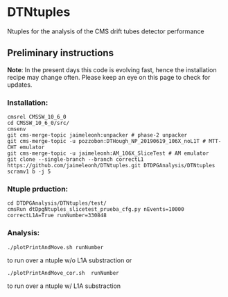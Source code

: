 # DTNtuples
Ntuples for the analysis of the CMS drift tubes detector performance

## Preliminary instructions
**Note**: 
In the present days this code is evolving fast, hence the installation recipe may change often. Please keep an eye on this page to check for updates.

### Installation:
```
cmsrel CMSSW_10_6_0
cd CMSSW_10_6_0/src/
cmsenv
git cms-merge-topic jaimeleonh:unpacker # phase-2 unpacker
git cms-merge-topic -u pozzobon:DTHough_NP_20190619_106X_noL1T # MTT-CHT emulator
git cms-merge-topic -u jaimeleonh:AM_106X_SliceTest # AM emulator
git clone --single-branch --branch correctL1 https://github.com/jaimeleonh/DTNtuples.git DTDPGAnalysis/DTNtuples
scramv1 b -j 5
```

### Ntuple prduction:
```
cd DTDPGAnalysis/DTNtuples/test/
cmsRun dtDpgNtuples_slicetest_prueba_cfg.py nEvents=10000 correctL1A=True runNumber=330848
```

### Analysis:
```
./plotPrintAndMove.sh runNumber
```
to run over a ntuple w/o L1A substraction or 
```
./plotPrintAndMove_cor.sh  runNumber
```
to run over a ntuple w/ L1A substraction
